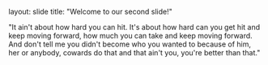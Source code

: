 layout: slide
title: "Welcome to our second slide!"


"It ain't about how hard you can hit. It's about how hard can you get hit and keep moving forward, how much you can take and keep moving forward. And don't tell me you didn't become who you wanted to because of him, her or anybody, cowards do that and that ain't you, you're better than that."
